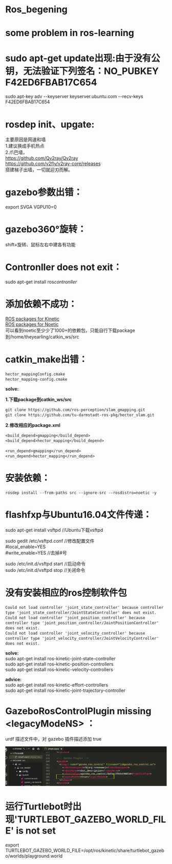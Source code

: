 # Ros_begening
# some problem in ros-learning

# sudo apt-get update出现:由于没有公钥，无法验证下列签名：NO_PUBKEY F42ED6FBAB17C654
  sudo apt-key adv --keyserver keyserver.ubuntu.com --recv-keys F42ED6FBAB17C654

# rosdep init、upgate:
主要原因是网速和墙<br>
 1.建议换成手机热点<br>
 2.爪巴墙，<br>https://github.com/Qv2ray/Qv2ray<br>
           https://github.com/v2fly/v2ray-core/releases<br>
    搭建梯子出墙，一切就迎刃而解。

# gazebo参数出错：
 export SVGA VGPU10=0
 
# gazebo360°旋转：
 shift+旋转、鼠标左右中建各有功能

# Contronller does not exit：
 sudo apt-get install ros*contronller*
 
# 添加依赖不成功：
 [ROS packages for Kinetic]( http://repositories.ros.org/status_page/ros_noetic_default.html)<br>
 [ROS packages for Noetic](http://repositories.ros.org/status_page/ros_noetic_default.html)<br>
 可以看到noetic至少少了1000+的依赖包，只能自行下载package到/home/theyearling/catkin_ws/src
 
 # catkin_make出错：
    hector_mappingConfig.cmake
    hector_mapping-config.cmake
  **solve:**
    
   **1.下载package到catkin_ws/src**
    
    git clone https://github.com/ros-perception/slam_gmapping.git
    git clone https://github.com/tu-darmstadt-ros-pkg/hector_slam.git
    
   **2.修改相应的package.xml**
    
    <build_depend>gmapping</build_depend>
    <build_depend>hector_mapping</build_depend>

    <run_depend>gmapping</run_depend>
    <run_depend>hector_mapping</run_depend>
    
# 安装依赖：
    rosdep install --from-paths src --ignore-src --rosdistro=noetic -y

# flashfxp与Ubuntu16.04文件传递：
  sudo  apt-get  install  vsftpd //Ubuntu下载vsftpd
  
  sudo  gedit  /etc/vsftpd.conf //修改配置文件<br>
  #local_enable=YES<br>
  #write_enable=YES //去掉#号
  
  sudo  /etc/init.d/vsftpd  start //启动命令<br>
  sudo  /etc/init.d/vsftpd  stop //关闭命令
  
# 没有安装相应的ros控制软件包 
    Could not load controller 'joint_state_controller' because controller type 'joint_state_controller/JointStateController' does not exist.
    Could not load controller 'joint_position_controller' because controller type 'joint_position_controller/JointPositionController' does not exist.
    Could not load controller 'joint_velocity_controller' because controller type 'joint_velocity_controller/JointVelocityController' does not exist.
    
  __solve:__<br>
      sudo apt-get install ros-kinetic-joint-state-controller<br>
      sudo apt-get install ros-kinetic-position-controllers<br>
      sudo apt-get install ros-kinetic-velocity-controllers<br>
    
  **advice:**<br>
    sudo apt-get install ros-kinetic-effort-controllers <br>
    sudo apt-get install ros-kinetic-joint-trajectory-controller
        
# GazeboRosControlPlugin missing \<legacyModeNS> ： 
  urdf 描述文件中，对 gazebo 插件描述添加 <legacyModeNS>true</legacyModeNS><br>
  
![image](https://github.com/Lillal/Ros_begening/blob/main/IMG/legacyModeNS.png)

# 运行Turtlebot时出现'TURTLEBOT_GAZEBO_WORLD_FILE' is not set
  export TURTLEBOT_GAZEBO_WORLD_FILE=/opt/ros/kinetic/share/turtlebot_gazebo/worlds/playground.world


  
